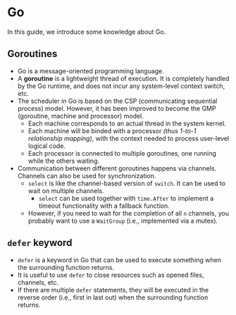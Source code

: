 # Go

In this guide, we introduce some knowledge about Go.

## Goroutines

- Go is a message-oriented programming language.
- A **goroutine** is a lightweight thread of execution. It is completely handled by the Go runtime, and does not incur any system-level context switch, etc.
- The scheduler in Go is based on the CSP (communicating sequential process) model. However, it has been improved to become the GMP (goroutine, machine and processor) model.
    - Each machine corresponds to an actual thread in the system kernel.
    - Each machine will be binded with a processor _(thus 1-to-1 relationship mapping)_, with the context needed to process user-level logical code.
    - Each processor is connected to multiple goroutines, one running while the others waiting.
- Communication between different goroutines happens via channels. Channels can also be used for synchronization.
    - `select` is like the channel-based version of `switch`. It can be used to wait on multiple channels.
        - `select` can be used together with `time.After` to implement a timeout functionality with a fallback function.
    - However, if you need to wait for the completion of all `n` channels, you probably want to use a `WaitGroup` (i.e., implemented via a mutex).

## `defer` keyword

- `defer` is a keyword in Go that can be used to execute something when the surrounding function returns.
- It is useful to use `defer` to close resources such as opened files, channels, etc.
- If there are multiple `defer` statements, they will be executed in the reverse order (i.e., first in last out) when the surrounding function returns.
